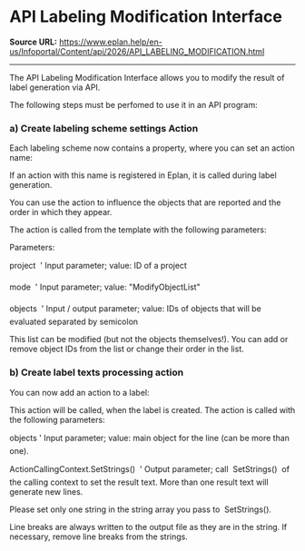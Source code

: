 # API Labeling Modification Interface

**Source URL:** https://www.eplan.help/en-us/Infoportal/Content/api/2026/API_LABELING_MODIFICATION.html

---

The API Labeling Modification Interface allows you to modify the result of label generation via API.

The following steps must be perfomed to use it in an API program:

### a) Create labeling scheme settings Action

Each labeling scheme now contains a property, where you can set an action name:

If an action with this name is registered in Eplan, it is called during label generation.

You can use the action to influence the objects that are reported and the order in which they appear.

The action is called from the template with the following parameters:

Parameters:

project  ' Input parameter; value: ID of a project

mode  ' Input parameter; value: "ModifyObjectList"

objects  ' Input / output parameter; value: IDs of objects that will be evaluated separated by semicolon

This list can be modified (but not the objects themselves!). You can add or remove object IDs from the list or change their order in the list.

### b) Create label texts processing action

You can now add an action to a label:

This action will be called, when the label is created. The action is called with the following parameters:

objects ' Input parameter; value: main object for the line (can be more than one).

ActionCallingContext.SetStrings()  ' Output parameter; call  SetStrings()  of the calling context to set the result text. More than one result text will generate new lines.

Please set only one string in the string array you pass to  SetStrings().

Line breaks are always written to the output file as they are in the string. If necessary, remove line breaks from the strings.